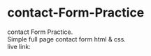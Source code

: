 # contact-Form-Practice
contact Form Practice.
<br>
Simple full page contact form html & css.
<br>
live link:
<br>
